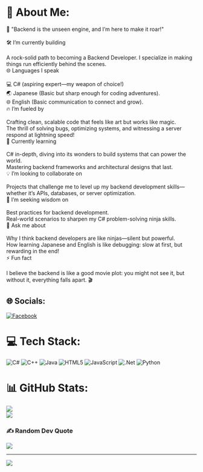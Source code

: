 # 💫 About Me:
🧩 "Backend is the unseen engine, and I’m here to make it roar!"<br><br>🛠️ I’m currently building<br><br>A rock-solid path to becoming a Backend Developer. I specialize in making things run efficiently behind the scenes.<br>🌐 Languages I speak<br><br>💻 C# (aspiring expert—my weapon of choice!)<br>🌏 Japanese (Basic but sharp enough for coding adventures).<br>🌐 English (Basic communication to connect and grow).<br>🔥 I’m fueled by<br><br>Crafting clean, scalable code that feels like art but works like magic.<br>The thrill of solving bugs, optimizing systems, and witnessing a server respond at lightning speed!<br>🌱 Currently learning<br><br>C# in-depth, diving into its wonders to build systems that can power the world.<br>Mastering backend frameworks and architectural designs that last.<br>💡 I’m looking to collaborate on<br><br>Projects that challenge me to level up my backend development skills—whether it’s APIs, databases, or server optimization.<br>🧠 I’m seeking wisdom on<br><br>Best practices for backend development.<br>Real-world scenarios to sharpen my C# problem-solving ninja skills.<br>💬 Ask me about<br><br>Why I think backend developers are like ninjas—silent but powerful.<br>How learning Japanese and English is like debugging: slow at first, but rewarding in the end!<br>⚡ Fun fact<br><br>I believe the backend is like a good movie plot: you might not see it, but without it, everything falls apart. 🎬


## 🌐 Socials:
[![Facebook](https://img.shields.io/badge/Facebook-%231877F2.svg?logo=Facebook&logoColor=white)](https://facebook.com/https://www.facebook.com/vuhoang.2610/?locale=vi_VN) 

# 💻 Tech Stack:
![C#](https://img.shields.io/badge/c%23-%23239120.svg?style=for-the-badge&logo=csharp&logoColor=white) ![C++](https://img.shields.io/badge/c++-%2300599C.svg?style=for-the-badge&logo=c%2B%2B&logoColor=white) ![Java](https://img.shields.io/badge/java-%23ED8B00.svg?style=for-the-badge&logo=openjdk&logoColor=white) ![HTML5](https://img.shields.io/badge/html5-%23E34F26.svg?style=for-the-badge&logo=html5&logoColor=white) ![JavaScript](https://img.shields.io/badge/javascript-%23323330.svg?style=for-the-badge&logo=javascript&logoColor=%23F7DF1E) ![.Net](https://img.shields.io/badge/.NET-5C2D91?style=for-the-badge&logo=.net&logoColor=white) ![Python](https://img.shields.io/badge/python-3670A0?style=for-the-badge&logo=python&logoColor=ffdd54)
# 📊 GitHub Stats:
![](https://github-readme-streak-stats.herokuapp.com/?user=VUHOANGTHE2610&theme=dark&hide_border=false)<br/>
![](https://github-readme-stats.vercel.app/api/top-langs/?username=VUHOANGTHE2610&theme=dark&hide_border=false&include_all_commits=false&count_private=false&layout=compact)

### ✍️ Random Dev Quote
![](https://quotes-github-readme.vercel.app/api?type=horizontal&theme=dark)

---
[![](https://visitcount.itsvg.in/api?id=VUHOANGTHE2610&icon=0&color=0)](https://visitcount.itsvg.in)

<!-- Proudly created with GPRM ( https://gprm.itsvg.in ) -->

